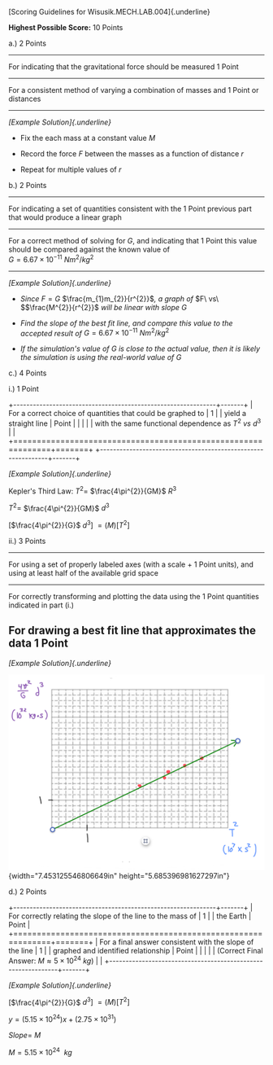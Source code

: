[Scoring Guidelines for Wisusik.MECH.LAB.004]{.underline}

**Highest Possible Score:** 10 Points

a.) 2 Points

  -----------------------------------------------------------------------
  For indicating that the gravitational force should be measured 1 Point
  -------------------------------------------------------------- --------
  For a consistent method of varying a combination of masses and 1 Point
  or distances                                                   

  -----------------------------------------------------------------------

*[Example Solution]{.underline}*

-   Fix the each mass at a constant value $M$

-   Record the force $F$ between the masses as a function of distance
    $r$

-   Repeat for multiple values of $r$

b.) 2 Points

  -----------------------------------------------------------------------
  For indicating a set of quantities consistent with the         1 Point
  previous part that would produce a linear graph                
  -------------------------------------------------------------- --------
  For a correct method of solving for $G$, and indicating that   1 Point
  this value should be compared against the known value of       
  $G = 6.67 \times 10^{- 11}\ Nm^{2}/kg^{2}$                     

  -----------------------------------------------------------------------

*[Example Solution]{.underline}*

-   *Since* $F = G$ $\frac{m_{1}m_{2}}{r^{2}}$*, a graph of*
    $F\ vs\ $$\frac{M^{2}}{r^{2}}$ *will be linear with slope* $G$

-   *Find the slope of the best fit line, and compare this value to the
    accepted result of* $G = 6.67 \times 10^{- 11}\ Nm^{2}/kg^{2}$

-   *If the simulation's value of* $G$ *is close to the actual value,
    then it is likely the simulation is using the real-world value of*
    $G$

c.) 4 Points

i.) 1 Point

+--------------------------------------------------------------+-------+
| For a correct choice of quantities that could be graphed to  | 1     |
| yield a straight line                                        | Point |
|                                                              |       |
| with the same functional dependence as $T^{2}\ vs\ d^{3}$    |       |
+==============================================================+=======+
+--------------------------------------------------------------+-------+

*[Example Solution]{.underline}*

Kepler's Third Law: $T^{2} =$ $\frac{4\pi^{2}}{GM}$ $R^{3}$

$T^{2} =$ $\frac{4\pi^{2}}{GM}$ $d^{3}$

$\lbrack$$\frac{4\pi^{2}}{G}$ $d^{3}\rbrack$
$= (M){\lbrack T}^{2}\rbrack$

ii.) 3 Points

  -----------------------------------------------------------------------
  For using a set of properly labeled axes (with a scale +       1 Point
  units), and using at least half of the available grid space    
  -------------------------------------------------------------- --------
  For correctly transforming and plotting the data using the     1 Point
  quantities indicated in part (i.)                              

  For drawing a best fit line that approximates the data         1 Point
  -----------------------------------------------------------------------

*[Example Solution]{.underline}*

![](media/image1.png){width="7.453125546806649in"
height="5.685396981627297in"}

d.) 2 Points

+--------------------------------------------------------------+-------+
| For correctly relating the slope of the line to the mass of  | 1     |
| the Earth                                                    | Point |
+==============================================================+=======+
| For a final answer consistent with the slope of the line     | 1     |
| graphed and identified relationship                          | Point |
|                                                              |       |
| (Correct Final Answer: $M \approx 5 \times 10^{24}\ kg$)     |       |
+--------------------------------------------------------------+-------+

*[Example Solution]{.underline}*

$\lbrack$$\frac{4\pi^{2}}{G}$ $d^{3}\rbrack$
$= (M){\lbrack T}^{2}\rbrack$

$y = (5.15 \times 10^{24})x + (2.75 \times 10^{31})$

$Slope = \ M$

$M = 5.15 \times 10^{24}\ \ kg$
